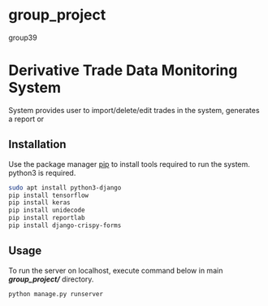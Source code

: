# group_project
 group39

# Derivative Trade Data Monitoring System

System provides user to import/delete/edit trades in the system, generates a report or

## Installation

Use the package manager [pip](https://pip.pypa.io/en/stable/) to install tools required to run the system. python3 is required.

```bash
sudo apt install python3-django
pip install tensorflow
pip install keras
pip install unidecode
pip install reportlab
pip install django-crispy-forms
```

## Usage

To run the server on localhost, execute command below in main ***group_project/*** directory.

```bash
python manage.py runserver
```
